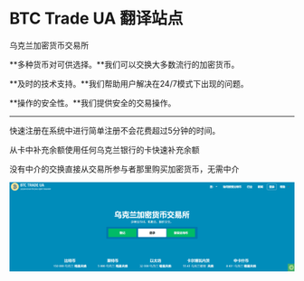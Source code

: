 # 

# BTC Trade UA 翻译站点

乌克兰加密货币交易所

**多种货币对可供选择。**我们可以交换大多数流行的加密货币。

**及时的技术支持。**我们帮助用户解决在24/7模式下出现的问题。

**操作的安全性。**我们提供安全的交易操作。

---

快速注册在系统中进行简单注册不会花费超过5分钟的时间。

从卡中补充余额使用任何乌克兰银行的卡快速补充余额

没有中介的交换直接从交易所参与者那里购买加密货币，无需中介

![image-20220719144254310](image-20220719144254310.png)

